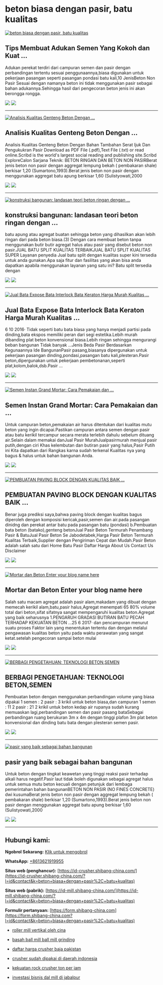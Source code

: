 # beton biasa dengan pasir, batu kualitas

<a href="https://swt.shibang-china.com/?l=id&img&k=beton+biasa+dengan+pasir%2C+batu+kualitas" target="_blank">![beton biasa dengan pasir, batu kualitas](http://static.shibang-china.com/all-800x300/1021.jpg)</a>

## Tips Membuat Adukan Semen Yang Kokoh dan Kuat …
Adukan perekat terdiri dari campuran semen dan pasir dengan perbandingan tertentu sesuai penggunaannya,biasa digunakan untuk pekerjaan pasangan seperti pasangan pondasi batu kali,10 JenisBeton Non Pasir Sesuai dengan namanya beton ini tidak menggunakan pasir sebagai bahan adukannya.Sehingga hasil dari pengecoran beton jenis ini akan berongga rongga.


<a href="https://whatsapp.shibangsoft.com/WhatsApp.php" target="_blank" title="WhatsApp">![](http://static.shibang-china.com/icon/whatsapp.png)</a> <a href="https://swt.shibang-china.com/?l=id&icon&k=beton+biasa+dengan+pasir%2C+batu+kualitas" target="_blank">![](http://static.shibang-china.com/icon/chat-id.png)</a>

---

<a href="https://swt.shibang-china.com/?l=id&img&k=beton+biasa+dengan+pasir%2C+batu+kualitas" target="_blank">![Analisis Kualitas Genteng Beton Dengan …](http://static.shibang-china.com/all-800x300/720.jpg)</a>

## Analisis Kualitas Genteng Beton Dengan …
Analisis Kualitas Genteng Beton Dengan Bahan Tambahan Serat Ijuk Dan Pengukukran Pasir Download as PDF File (.pdf),Text File (.txt) or read online.Scribd is the world's largest social reading and publishing site.Scribd ExploreCalon Sarjana Teknik: BETON RINGAN DAN BETON NON PASIRBerat jenis beton non pasir dengan aggregat lempung bekah ( pembakaran shale) berkisar 1,20 (Sumartono,1993).Berat jenis beton non pasir dengan menggunakan aggregat batu apung berkisar 1,60 (Sulistyowati,2000


<a href="https://whatsapp.shibangsoft.com/WhatsApp.php" target="_blank" title="WhatsApp">![](http://static.shibang-china.com/icon/whatsapp.png)</a> <a href="https://swt.shibang-china.com/?l=id&icon&k=beton+biasa+dengan+pasir%2C+batu+kualitas" target="_blank">![](http://static.shibang-china.com/icon/chat-id.png)</a>

---

<a href="https://swt.shibang-china.com/?l=id&img&k=beton+biasa+dengan+pasir%2C+batu+kualitas" target="_blank">![konstruksi bangunan: landasan teori beton ringan dengan …](http://static.shibang-china.com/all-800x300/534.jpg)</a>

## konstruksi bangunan: landasan teori beton ringan dengan …
batu apung atau agregat buatan sehingga beton yang dihasilkan akan lebih ringan dari pada beton biasa.(3) Dengan cara membuat beton tanpa menggunakan butir butir agregat halus atau pasir yang disebut beton non pasir.JUAL BATU SPLIT KUALITAS TERBAIKJUAL BATU SPLIT KUALITAS SUPER Layanan penyedia Jual batu split dengan kualitas super kini tersedia untuk anda gunakan.Apa saja fitur dan fasilitas yang akan bisa anda dapatkan apabila menggunakan layanan yang satu ini? Batu split tersedia dengan


<a href="https://whatsapp.shibangsoft.com/WhatsApp.php" target="_blank" title="WhatsApp">![](http://static.shibang-china.com/icon/whatsapp.png)</a> <a href="https://swt.shibang-china.com/?l=id&icon&k=beton+biasa+dengan+pasir%2C+batu+kualitas" target="_blank">![](http://static.shibang-china.com/icon/chat-id.png)</a>

---

<a href="https://swt.shibang-china.com/?l=id&img&k=beton+biasa+dengan+pasir%2C+batu+kualitas" target="_blank">![Jual Bata Expose Bata Interlock Bata Keraton Harga Murah Kualitas …](http://static.shibang-china.com/all-800x300/1133.jpg)</a>

## Jual Bata Expose Bata Interlock Bata Keraton Harga Murah Kualitas …
6 10 2016· Tidak seperti batu bata biasa yang hanya menjadi partisi pada dinding,bata ekspos memiliki peran dari segi estetika.Lebih murah dibanding plat beton konvensional biasa.Lebih ringan sehingga mengurangi beban bangunan Tidak banyak …Jenis Beda Pasir Berdasarkan Kegunaannya Ide BangunanPasir pasang,biasanya dipergunakan untuk pekerjaan pasangan dinding,pondasi,pasangan batu kali,plesteran.Pasir beton,dipergunakan untuk pekerjaan pembetonanan,seperti plat,kolom,balok,dsb.Pasir …


<a href="https://whatsapp.shibangsoft.com/WhatsApp.php" target="_blank" title="WhatsApp">![](http://static.shibang-china.com/icon/whatsapp.png)</a> <a href="https://swt.shibang-china.com/?l=id&icon&k=beton+biasa+dengan+pasir%2C+batu+kualitas" target="_blank">![](http://static.shibang-china.com/icon/chat-id.png)</a>

---

<a href="https://swt.shibang-china.com/?l=id&img&k=beton+biasa+dengan+pasir%2C+batu+kualitas" target="_blank">![Semen Instan Grand Mortar: Cara Pemakaian dan …](http://static.shibang-china.com/all-800x300/598.jpg)</a>

## Semen Instan Grand Mortar: Cara Pemakaian dan …
Untuk campuran beton,pemakaian air harus ditentukan dari kualitas mutu beton yang ingin dicapai.Pastikan campuran antara semen dengan pasir atau batu kerikil tercampur secara merata terlebih dahulu sebelum dituang air.Selain dalam memakai danJual Pasir MurahJualpasirmurah menjual pasir putih,dengan ciri Khas kelembutan dan butiran pasir yang halus,Pasir Putih ini Kita dapatkan dari Rangkas karna sudah terkenal Kualitas nya yang bagus & halus untuk bahan bangunan Anda.


<a href="https://whatsapp.shibangsoft.com/WhatsApp.php" target="_blank" title="WhatsApp">![](http://static.shibang-china.com/icon/whatsapp.png)</a> <a href="https://swt.shibang-china.com/?l=id&icon&k=beton+biasa+dengan+pasir%2C+batu+kualitas" target="_blank">![](http://static.shibang-china.com/icon/chat-id.png)</a>

---

<a href="https://swt.shibang-china.com/?l=id&img&k=beton+biasa+dengan+pasir%2C+batu+kualitas" target="_blank">![PEMBUATAN PAVING BLOCK DENGAN KUALITAS BAIK …](http://static.shibang-china.com/all-800x300/1402.jpg)</a>

## PEMBUATAN PAVING BLOCK DENGAN KUALITAS BAIK …
Benar juga prediksi saya,bahwa paving block dengan kualitas bagus diperoleh dengan komposisi kericak,pasir,semen dan air.pada pasangan dinidng dan perekat antar batu pada pasangan batu (pondasi) b.Pembuatan bata beton (batako),genteng betonJual Pasir Beton Termurah Penambang Pasir & BatuJual Pasir Beton Se Jabodetabek,Harga Pasir Beton Termurah Kualitas Terbaik,Supplier dengan Pengiriman Cepat dan Mudah.Pasir Beton adalah salah satu dari Home Batu Pasir Daftar Harga About Us Contact Us Disclaimer


<a href="https://whatsapp.shibangsoft.com/WhatsApp.php" target="_blank" title="WhatsApp">![](http://static.shibang-china.com/icon/whatsapp.png)</a> <a href="https://swt.shibang-china.com/?l=id&icon&k=beton+biasa+dengan+pasir%2C+batu+kualitas" target="_blank">![](http://static.shibang-china.com/icon/chat-id.png)</a>

---

<a href="https://swt.shibang-china.com/?l=id&img&k=beton+biasa+dengan+pasir%2C+batu+kualitas" target="_blank">![Mortar dan Beton Enter your blog name here](http://static.shibang-china.com/all-800x300/1489.jpg)</a>

## Mortar dan Beton Enter your blog name here
Salah satu macam agregat adalah pasir alam,makadam yang dibuat dengan memecah kerikil alam,batu,pasir halus,Agregat menempati 65 80% volume total dari beton,sifat sifatnya sangat mempengaruhi kualitas beton.Agregat yang baik seharusnya 1.PENGARUH GRADASI BUTIRAN BATU PECAH TERHADAP KEKUATAN BETON …25 6 2017· dan pencampuran menurut suatu proses Faktor lain yang menentukan tertentu dan dengan melalui pengawasan kualitas beton yaitu pada waktu perawatan yang sangat ketat.setelah pengecoran sampai beton mulai


<a href="https://whatsapp.shibangsoft.com/WhatsApp.php" target="_blank" title="WhatsApp">![](http://static.shibang-china.com/icon/whatsapp.png)</a> <a href="https://swt.shibang-china.com/?l=id&icon&k=beton+biasa+dengan+pasir%2C+batu+kualitas" target="_blank">![](http://static.shibang-china.com/icon/chat-id.png)</a>

---

<a href="https://swt.shibang-china.com/?l=id&img&k=beton+biasa+dengan+pasir%2C+batu+kualitas" target="_blank">![BERBAGI PENGETAHUAN: TEKNOLOGI BETON,SEMEN](http://static.shibang-china.com/all-800x300/1132.jpg)</a>

## BERBAGI PENGETAHUAN: TEKNOLOGI BETON,SEMEN
Pembuatan beton dengan menggunakan perbandingan volume yang biasa dipakai 1 semen : 2 pasir : 3 krikil untuk beton biasa,dan campuran 1 semen : 11 2 pasir : 21 2 krikil untuk beton kedap air rupanya sudah kurang memuaskan lagi,perbandingan semen dan pasir pasang bataSebagai perbandingan ruang berukuran 3m x 4m dengan tinggi plafon 3m plat beton konvensional dan dinding batu bata dengan plesteran semen pasir.


<a href="https://whatsapp.shibangsoft.com/WhatsApp.php" target="_blank" title="WhatsApp">![](http://static.shibang-china.com/icon/whatsapp.png)</a> <a href="https://swt.shibang-china.com/?l=id&icon&k=beton+biasa+dengan+pasir%2C+batu+kualitas" target="_blank">![](http://static.shibang-china.com/icon/chat-id.png)</a>

---

<a href="https://swt.shibang-china.com/?l=id&img&k=beton+biasa+dengan+pasir%2C+batu+kualitas" target="_blank">![pasir yang baik sebagai bahan bangunan](http://static.shibang-china.com/all-800x300/507.jpg)</a>

## pasir yang baik sebagai bahan bangunan
Untuk beton dengan tingkat keawetan yang tinggi reaksi pasir terhadap alkali harus negatif.Pasir laut tidak boleh digunakan sebagai agregat halus untuk semua mutu beton kecuali dengan petunjuk dari lembaga pemerintahan bahan bangunanBETON NON PASIR (NO FINES CONCRETE) dwi kusumaBerat jenis beton non pasir dengan aggregat lempung bekah ( pembakaran shale) berkisar 1,20 (Sumartono,1993).Berat jenis beton non pasir dengan menggunakan aggregat batu apung berkisar 1,60 (Sulistyowati,2000


<a href="https://whatsapp.shibangsoft.com/WhatsApp.php" target="_blank" title="WhatsApp">![](http://static.shibang-china.com/icon/whatsapp.png)</a> <a href="https://swt.shibang-china.com/?l=id&icon&k=beton+biasa+dengan+pasir%2C+batu+kualitas" target="_blank">![](http://static.shibang-china.com/icon/chat-id.png)</a>

---
## Hubungi kami:

**Ngobrol Sekarang:** [Klik untuk mengobrol](https://swt.shibang-china.com?l=id&contact&k=beton+biasa+dengan+pasir%2C+batu+kualitas)

**WhatsApp:**  [+8613621919955](https://whatsapp.shibangsoft.com/WhatsApp.php)

**Situs web (penghancur):** [https://id-crusher.shibang-china.com/](https://id-crusher.shibang-china.com/?l=id&contact&k=beton+biasa+dengan+pasir%2C+batu+kualitas)

**Situs web (pabrik):** [https://id-mill.shibang-china.com/](https://id-mill.shibang-china.com/?l=id&contact&k=beton+biasa+dengan+pasir%2C+batu+kualitas)

**Formulir pertanyaan:** [https://form.shibang-china.com](https://form.shibang-china.com?l=id&contact&k=beton+biasa+dengan+pasir%2C+batu+kualitas)

* [roller mill vertikal oleh cina](../17/roller%20mill%20vertikal%20oleh%20cina.md)

* [basah ball mill ball mill grinding](../28/basah%20ball%20mill%20ball%20mill%20grinding.md)

* [daftar harga crusher baja pakistan](../17/daftar%20harga%20crusher%20baja%20pakistan.md)

* [crusher sudah dipakai di daerah indonesia](../18/crusher%20sudah%20dipakai%20di%20daerah%20indonesia.md)

* [kekuatan rock crusher ton per jam](../19/kekuatan%20rock%20crusher%20ton%20per%20jam.md)

* [investasi bisnis dal mill di jabalpur](../17/investasi%20bisnis%20dal%20mill%20di%20jabalpur.md)
